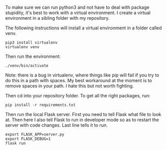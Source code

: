 To make sure we can run python3 and not have to deal with package stupidity, it's best to work with a virtual environment. I create a virtual environment in a sibling folder with my repository.

The following instructions will install a virtual environment in a folder called venv.

	pip3 install virtualenv
	virtualenv venv

Then run the environment:

	./venv/bin/activate

Note: there is a bug in virtualenv, where things like pip will fail if you try to do this in a path with spaces. My best workaround at the moment is to remove spaces in your path. I hate this but not worth fighting.

Then cd into your repository folder. To get all the right packages, run:

	pip install -r requirements.txt

Then run the local Flask server. First you need to tell Flask what file to look at. Then here I also tell Flask to run in developer mode so as to restart the server with code changes. Last line tells it to run. 

	export FLASK_APP=server.py
	export FLASK_DEBUG=1
	flask run




